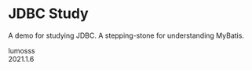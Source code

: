 # JDBC Study

A demo for studying JDBC. A stepping-stone for understanding MyBatis.  

lumosss  
2021.1.6 
